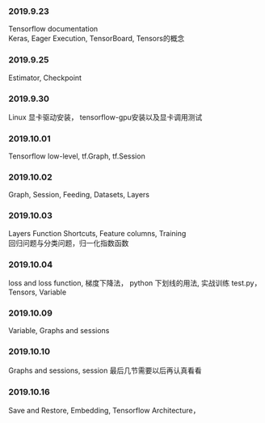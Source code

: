 ### 2019.9.23
Tensorflow documentation  
Keras, Eager Execution, TensorBoard, Tensors的概念
### 2019.9.25
Estimator, Checkpoint
### 2019.9.30
Linux 显卡驱动安装， tensorflow-gpu安装以及显卡调用测试
### 2019.10.01
Tensorflow low-level, tf.Graph, tf.Session
### 2019.10.02
Graph, Session, Feeding, Datasets, Layers
### 2019.10.03
Layers Function Shortcuts, Feature columns, Training  
回归问题与分类问题，归一化指数函数
### 2019.10.04
loss and loss function, 梯度下降法， python 下划线的用法, 实战训练 test.py， Tensors, Variable
### 2019.10.09
Variable, Graphs and sessions
### 2019.10.10
Graphs and sessions, session 最后几节需要以后再认真看看
### 2019.10.16
Save and Restore, Embedding, Tensorflow Architecture， 
